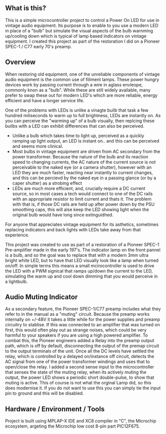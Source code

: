 ## What is this?
This is a simple microcontroller project to control a Power On LED for use in vintage audio equipment. 
Its purpose is to enable to you use a modern LED in place of a "bulb" but simulate the visual aspects
of the bulb warnming up/cooling down which is typical of lamp based indicators on vintage equipment. 
I created this project as part of the restoration I did on a Pioneer SPEC-1 / C77 early 70's preamp. 

## Overview

When restoring old equipment, one of the unreliable components of vintage audio equipment is the common
use of filiment lamps.  These power hungry devices work by passing current through a wire in aglass 
envleope, commonly knon as a "bulb".  While these are still widely available, many prefer to swap 
these out for modern LED's which are more reliable, energy efficient and have a longer service life.

One of the problems with LEDs is unlike a vinagte builb that task a few hundred miliseconds to warm 
up to full brightness, LEDs are instantly on. As you can perceive the "warming up" of a bulb 
visually, then replcing these builbs with a LED can exhibit differences that can also be perceived. 

- Unlike a bulb which takes time to light up, perceived as a quickly ramping up light 
  output, an LED is instant on.. and this can be perceived and seems more clinical.
- Most bulbs in vintage equipment are driven from AC secondary from the power transformer.
  Because the nature of the bulb and its reaction speed to changing currents, the AC nature of the
  current source is not perceivable to the naked eye (or a camera shutter), however with an LED 
  they are much faster, reacting near instantly to current changes, and this can be percievd by
  the naked eye in a passing glance (or by a caper shutter) as a strobing effect
- LEDs are much more efficient, and, crucially require a DC current source, so in most cases a
  tech would connect to one of the DC rails with an appropriate resistor to limit current and
  thats it.  The problem with that is, if those DC rails are held up after power down by the
  PSU smoothing caps, this will alse keep the LED showing light when the original bulb would have
  long since extinguidhed. 

For anyone that appreciates vintage equipment for its asthetics, sometimes replacing indicators
and back lights with LEDs take away from that experience. 

This project was created to use as part of a restoration of a Pioneer SPEC-1 Pre-amplifier made
in the early 197's. The indicator lamp on the front pannel is a bulb, and so the goal was to 
replace that with a modern 3mm ultra bright white LED, but to have that LED visually look like
a lamp when turned on/off.  In simple terms this means a small mcirocontroller is used to drive
the LED with a PWM signical that ramps up/down the current to the LED, simulating the warm up
and cool down dimming that you would perceive in a lightbulb.


## Audio Muting Indicator 

As a secondary feature, the Pioneer SPEC-1/C77 preamp includes what they refer to in the manual
as a "muting" circuit.  Because the preamp works internally on +/-48V it takes a little while for
the power supplies and preamp circuitry to stablise.  If this was connected to an amplifier that
was turned on first, this would often play out as strange noises, which could be very harmful
to your speakers if you are using a high powered amplifier.  To combat this, the Pioneer engineers
added a Relay into the preamp output path, which is off by default, disconnecting the output
of the premap circuit to the output terminals of the unit.  Once all the DC levels have settled
the relay, which is controlled by a delayed on/instance off circuit, detects the AC signal from
one of the power transformer windings and uses that to open/close the relay.  I added a second 
sense input to the microcontroller that senses the state of the muting relay, when its actively
muting the output, the power LED shows a periodic short double-pulse, to show that muting is
active.  This of course is not what the orginal Lamp did, so this does modernise it.  If you do 
not want to use this you can simply tie the input pin to ground and this will be disabled. 

## Hardware / Environment / Tools

Project is built using MPLAP-X IDE and XC8 compiler in "C", the Microchip ecosystem, argeting 
the Microchip low cost 8-pin part PIC12F675.
